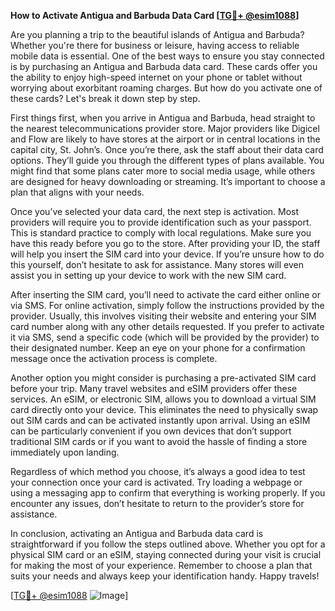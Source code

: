 **How to Activate Antigua and Barbuda Data Card [[TG💪+ @esim1088](https://t.me/s/esim1088)]**

Are you planning a trip to the beautiful islands of Antigua and Barbuda? Whether you're there for business or leisure, having access to reliable mobile data is essential. One of the best ways to ensure you stay connected is by purchasing an Antigua and Barbuda data card. These cards offer you the ability to enjoy high-speed internet on your phone or tablet without worrying about exorbitant roaming charges. But how do you activate one of these cards? Let's break it down step by step.

First things first, when you arrive in Antigua and Barbuda, head straight to the nearest telecommunications provider store. Major providers like Digicel and Flow are likely to have stores at the airport or in central locations in the capital city, St. John’s. Once you’re there, ask the staff about their data card options. They’ll guide you through the different types of plans available. You might find that some plans cater more to social media usage, while others are designed for heavy downloading or streaming. It’s important to choose a plan that aligns with your needs.

Once you’ve selected your data card, the next step is activation. Most providers will require you to provide identification such as your passport. This is standard practice to comply with local regulations. Make sure you have this ready before you go to the store. After providing your ID, the staff will help you insert the SIM card into your device. If you’re unsure how to do this yourself, don’t hesitate to ask for assistance. Many stores will even assist you in setting up your device to work with the new SIM card.

After inserting the SIM card, you’ll need to activate the card either online or via SMS. For online activation, simply follow the instructions provided by the provider. Usually, this involves visiting their website and entering your SIM card number along with any other details requested. If you prefer to activate it via SMS, send a specific code (which will be provided by the provider) to their designated number. Keep an eye on your phone for a confirmation message once the activation process is complete.

Another option you might consider is purchasing a pre-activated SIM card before your trip. Many travel websites and eSIM providers offer these services. An eSIM, or electronic SIM, allows you to download a virtual SIM card directly onto your device. This eliminates the need to physically swap out SIM cards and can be activated instantly upon arrival. Using an eSIM can be particularly convenient if you own devices that don’t support traditional SIM cards or if you want to avoid the hassle of finding a store immediately upon landing.

Regardless of which method you choose, it’s always a good idea to test your connection once your card is activated. Try loading a webpage or using a messaging app to confirm that everything is working properly. If you encounter any issues, don’t hesitate to return to the provider’s store for assistance.

In conclusion, activating an Antigua and Barbuda data card is straightforward if you follow the steps outlined above. Whether you opt for a physical SIM card or an eSIM, staying connected during your visit is crucial for making the most of your experience. Remember to choose a plan that suits your needs and always keep your identification handy. Happy travels!

[[TG💪+ @esim1088](https://t.me/s/esim1088) ![Image](https://i.postimg.cc/Y0z9fWf4/image.png)]